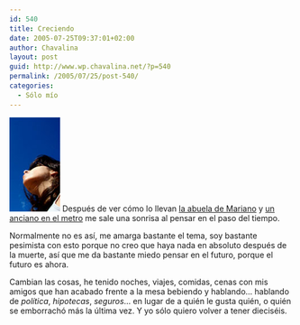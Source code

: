 ```yaml
---
id: 540
title: Creciendo
date: 2005-07-25T09:37:01+02:00
author: Chavalina
layout: post
guid: http://www.wp.chavalina.net/?p=540
permalink: /2005/07/25/post-540/
categories:
  - Sólo mío
---
```

<img class="imgizqda" src="/imagenes/fotos/cielo-abril.jpg" alt="El cielo despejado de hace unos meses... el tiempo pasa rápido" /> Después de ver cómo lo llevan <a href="http://www.uberbin.net/archivos/rants/mi-abuela.php" target="_blank">la abuela de Mariano</a> y <a href="http://www.sdelmont.com/diario/2005/06/21-la_lupa.html" target="_blank">un anciano en el metro</a> me sale una sonrisa al pensar en el paso del tiempo.

Normalmente no es así, me amarga bastante el tema, soy bastante pesimista con esto porque no creo que haya nada en absoluto después de la muerte, así que me da bastante miedo pensar en el futuro, porque el futuro es ahora.

Cambian las cosas, he tenido noches, viajes, comidas, cenas con mis amigos que han acabado frente a la mesa bebiendo y hablando… hablando de _política_, _hipotecas_, _seguros_… en lugar de a quién le gusta quién, o quién se emborrachó más la &uacute;ltima vez. Y yo sólo quiero volver a tener dieciséis.
